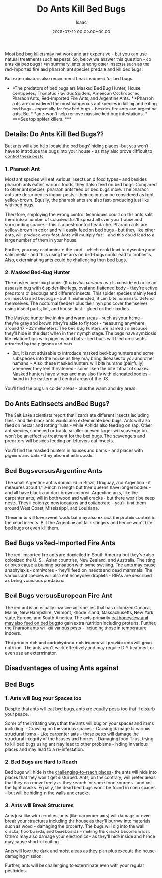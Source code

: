﻿---
title: Do Ants Kill Bed Bugs
description: Most bed bug killers may not work and are expensive - but you can use natural treatments such as pests. So, below we answer this question - do ants kill bed...
slug: /do-ants-kill-bed-bugs/
date: 2025-07-10 00:00:00+00:00
lastmod: 2025-07-10 00:00:00+03:00
author: Isaac
categories:
- Bed Bugs
- Guide
tags:
- bed-bugs
- ant
- bed
layout: post
---

Most [bed bug killers](https://pestpolicy.com/does-rubbing-alcohol-kill-[bed-bugs](https://pestpolicy.com/do-ants-eat-bed-bugs/)/)may not work and are expensive - but you can use natural treatments such as pests. So, below we answer this question - do ants kill bed bugs? *In summary, ants (among other insects) such as the red-imported fire and pharaoh ant species predate and kill bed bugs.

But exterminators also recommend heat treatment for bed bugs.

* *The predators of bed bugs are Masked Bed Bug Hunter, House Centipedes, Thanatus Flavidus Spiders, American Cockroaches, Pharaoh Ants, Red-Imported Fire Ants, and Argentine Ants. * *Pharaoh ants are considered the most dangerous ant species in killing and eating bed bugs - especially for few bed bugs - besides fire ants and argentine ants. But * *ants won't help remove massive bed bug infestations. * ***See top spider killers. ***

##  Details: Do Ants Kill Bed Bugs??

But ants will also help locate the bed bugs' hiding places -but you won't have to introduce the bugs into your house - as may also prove difficult to [control these pests](https://nysipm.cornell.edu/whats-bugging-you/bed-bugs/bed-bug-faqs///).

###  1. Pharaoh Ant

Most ant species will eat various insects an d food types - and besides pharaoh ants eating various foods, they'll also feed on bed bugs. Compared to other ant species, pharaoh ants feed on bed bugs more. The pharaoh ants are described as indoor pests - their color may be considered as light yellow-brown. Equally, the pharaoh ants are also fast-producing just like with bed bugs.

Therefore, employing the wrong control techniques could on the ants split them into a number of colonies that'll spread all over your house and surrounding spaces - this is a pest-control headache. Pharaon ants are yellow-brown in color and will easily feed on bed bugs - but they, like other ants, will produce very fast. Ants will multiply fast - and this could lead to a large number of them in your house.

Further, you may contaminate the food - which could lead to dysentery and salmonella - and thus using the ants on bed-bugs could lead to problems. Also, exterminating ants could be challenging than bed bugs.

###  2. Masked Bed-Bug Hunter

The masked bed-bug hunter (R *eduvius personatus* ) is considered to be an assassin bug with 6 spider-like legs, oval and flattened body - they're active predators of bedbugs and different insects. This spider species mainly feed on insec6ts and bedbugs - but if mishandled, it can bite humans to defend themselves. The nocturnal feeders plus their nymphs cover themselves using insect parts, lint, and house dust - glued on their bodies.

The Masked hunter live in dry and warm areas - such as your home - they're gray and brown (they're able to fly too) - measuring anywhere around 17 - 22 millimeters. The bed bug hunters are named so because they'll hide in the dust when in their nymph stage. The bugs have symbiosis life relationships with pigeons and bats - bed bugs will feed on insects attracted by the pigeons and bats.

- But, it is not advisable to introduce masked bed-bug hunters and some subspecies into the house as they may bring diseases to you and other humans. - Also, these masked hunters will bite humans (painfully) whenever they feel threatened - some liken the bite tothat of snakes. Masked hunters have wings and may also fly with elongated bodies - found in the eastern and central areas of the US.

You'll find the bugs in colder areas - plus the warm and dry areas.

##  Do Ants EatInsects andBed Bugs?

The Salt Lake scientists report that lizards ate different insects including flies - and the black ants would also exterminate bed bugs. Ants will also feed on nectar and rotting fruits - while Aphids also feeding on sap. Other ant species, some red or black, smaller or even larger will scavenge but won't be an effective treatment for the bed bugs. The scavengers and predators will besides feeding on leftovers eat insects.

You'll find the masked hunters in houses and barns - and places with pigeons and bats - they also eat arthropods.

##  Bed BugsversusArgentine Ants

The small Argentine ant is domiciled in Brazil, Uruguay, and Argentina - it measures about 1/10-inch in length but their queens have longer bodies - and all have black and dark brown colored. Argentine ants, like the carpenter ants, will in both wood and wall cracks - but there won't be deep nests. They'll colonize new locations and collaborate - you'll find them around West Coast, Mississippi, and Louisiana.

These ants will love sweet foods but may also extract the protein content in the dead insects. But the Argentine ant lack stingers and hence won't bite bed bugs or even kill them.

##  Bed Bugs vsRed-Imported Fire Ants

The red-imported fire ants are domiciled in South America but they've also colonized the U. S. , Asian countries, New Zealand, and Australia. The sting or bites cause a burning sensation with some swelling. The ants may cause anaphylaxis - omnivores - they'll feed on insects and dead mammals. The various ant species will also eat honeydew droplets - RIFAs are described as being voracious predators.

##  Bed Bugs versusEuropean Fire Ant

The red ant is an equally invasive ant species that has colonized Canada, Maine, New Hampshire, Vermont, Rhode Island, Massachusetts, New York state, Europe, and South America. The ants primarily [eat honeydew and may also feed on bed bugs](https://pestpolicy.com/what-animals-eat-bed-bugs/)to gain extra nutrition including proteins. Further, the Pharaoh ants will kill various pests - including those in temperature indoors.

The protein-rich and carbohydrate-rich insects will provide ents will great nutrition. The ants won't work effectively and may require DIY treatment or even use an exterminator.

##  Disadvantages of using Ants against

##  Bed Bugs

###  1. Ants will Bug your Spaces too

Despite that ants will eat bed bugs, ants are equally pests too that'll disturb your peace.

Some of the irritating ways that the ants will bug on your spaces and items including: - Crawling on the various spaces - Causing damage to various structural items - Like carpenter ants - these pests will damage the structural integrity of the houses and homes - Damaging food Thus, trying to kill bed bugs using ant may lead to other problems - hiding in various places and may lead to a re-infestation.

###  2. Bed Bugs are Hard to Reach

Bed bugs will hide in the [challenging-to-reach places](https://pestpolicy.com/where-do-bed-bugs-hide/)- the ants will hide into places that they won't get disturbed. Ants, on the contrary, will prefer areas that they can move freely as they search for some food sources - and not the tight cracks. Equally, the dead bed bugs won't be found in open spaces - but will be hiding in the walls and cracks.

###  3. Ants will Break Structures

Ants just like with termites, ants (like carpenter ants) will damage or even break your structures including the house as they'll burrow into materials such as wood - damaging the property. The bugs will dig into the wall cracks, floorboards, and baseboards - making the cracks become wider. Others may also damage your electronics - as they'll hide inside and hence may cause short-circuiting.

Ants will love the dark and moist areas as they plan plus execute the house-damaging mission.

Further, ants will be challenging to exterminate even with your regular pesticides.

